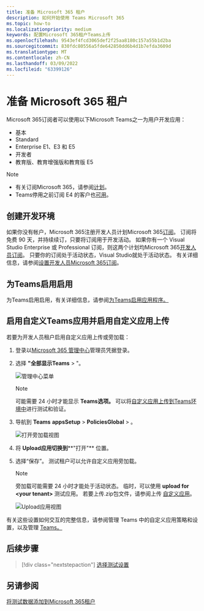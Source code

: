 ```yaml
---
title: 准备 Microsoft 365 租户
description: 如何开始使用 Teams Microsoft 365
ms.topic: how-to
ms.localizationpriority: medium
keywords: 配置Microsoft 365租户Teams上传
ms.openlocfilehash: 9543ef4fcd3065def2f25aa8180c157a55b1d2ba
ms.sourcegitcommit: 830fdc80556a5fde642850dd6b4d1b7efda3609d
ms.translationtype: MT
ms.contentlocale: zh-CN
ms.lasthandoff: 03/09/2022
ms.locfileid: "63399126"
---
```

# <a name="prepare-your-microsoft-365-tenant"></a>准备 Microsoft 365 租户

Microsoft 365订阅者可以使用以下Microsoft Teams之一为用户开发应用：

* 基本
* Standard
* Enterprise E1、E3 和 E5
* 开发者
* 教育版、教育增强版和教育版 E5

> [!NOTE]
>
> * 有关订阅Microsoft 365，请参阅[计划](https://products.office.com/business/compare-more-office-365-for-business-plans)。
> * Teams停用之前订阅 E4 的客户也[可用](https://support.office.com//article/important-information-for-office-365-enterprise-e4-customers-f9572348-43a2-43fa-a3d8-3b6c9c042147)。

## <a name="create-your-development-environment"></a>创建开发环境

如果你没有帐户，Microsoft 365注册开发人员计划Microsoft 365[订阅](https://developer.microsoft.com/microsoft-365/dev-program)。 订阅将免费 90 天，并持续续订，只要将订阅用于开发活动。 如果你有一个 Visual Studio Enterprise 或 Professional 订阅，则这两个计划均Microsoft 365[开发人员订阅](https://aka.ms/MyVisualStudioBenefits)。 只要你的订阅处于活动状态，Visual Studio就处于活动状态。 有关详细信息，请参阅[设置开发人员Microsoft 365订阅](/office/developer-program/office-365-developer-program-get-started)。

## <a name="enable-teams-for-your-organization"></a>为Teams启用启用

为Teams启用启用，有关详细信息，请参阅[为Teams启用应用程序。](/microsoftteams/enable-features-office-365)

## <a name="enable-custom-teams-apps-and-turn-on-custom-app-uploading"></a>启用自定义Teams应用并启用自定义应用上传

若要为开发人员租户启用自定义应用上传或旁加载：

1. 登录以[Microsoft 365 管理中心](https://admin.microsoft.com/Adminportal/Home?source=applauncher#/homepage#/)管理员凭据登录。

2. 选择 **"全部显示Teams** > "。

    ![管理中心菜单](~/assets/images/prepare-test-tenant/admin-center.png)

    > [!Note]
    > 可能需要 24 小时才能显示 **Teams选项。** 可以将[自定义应用上传到Teams环境中](/microsoftteams/upload-custom-apps#validate)进行测试和验证。

3. 导航到 **Teams** **appsSetup** >  **PoliciesGlobal** > 。

   ![打开旁加载视图](~/assets/images/prepare-test-tenant/turn-on-sideload.png)

4. 将 **Upload应用切换到****"打开"** 位置。

5. 选择“保存”。 测试租户可以允许自定义应用旁加载。

    > [!Note]
    > 旁加载可能需要 24 小时才能处于活动状态。 临时，可以使用 **upload for \<your tenant>** 测试应用。 若要上传.zip包文件，请参阅上传 [自定义应用](/microsoftteams/upload-custom-apps#upload)。

    ![Upload应用视图](~/assets/images/prepare-test-tenant/upload-for-contoso.png)

有关这些设置如何交互的完整信息，请参阅管理 Teams [](/microsoftteams/teams-custom-app-policies-and-settings) 中的自定义应用策略和设置，以及管理 [Teams。](/microsoftteams/teams-app-setup-policies)

## <a name="next-step"></a>后续步骤

> [!div class="nextstepaction"]
> [选择测试设置](~/concepts/build-and-test/debug.md)

## <a name="see-also"></a>另请参阅

[将测试数据添加到Microsoft 365租户](~/concepts/build-and-test/test-data.md)
